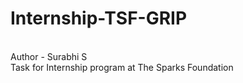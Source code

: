 # Internship-TSF-GRIP
<br> Author - Surabhi S
<br>Task for Internship program at The Sparks Foundation
